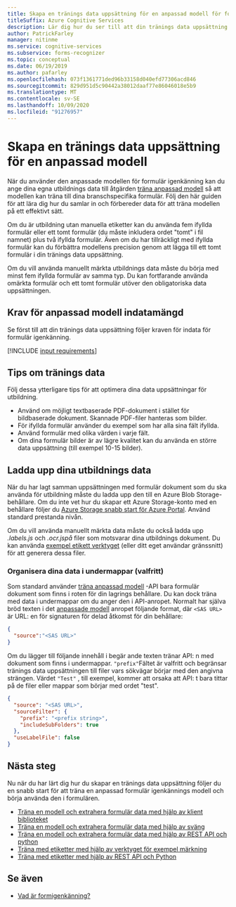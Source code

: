 ```yaml
---
title: Skapa en tränings data uppsättning för en anpassad modell för formulär igenkänning
titleSuffix: Azure Cognitive Services
description: Lär dig hur du ser till att din tränings data uppsättning är optimerad för att träna en formulär igenkännings modell.
author: PatrickFarley
manager: nitinme
ms.service: cognitive-services
ms.subservice: forms-recognizer
ms.topic: conceptual
ms.date: 06/19/2019
ms.author: pafarley
ms.openlocfilehash: 073f1361771ded96b33158d040efd77306acd846
ms.sourcegitcommit: 829d951d5c90442a38012daaf77e86046018e5b9
ms.translationtype: MT
ms.contentlocale: sv-SE
ms.lasthandoff: 10/09/2020
ms.locfileid: "91276957"
---
```

# <a name="build-a-training-data-set-for-a-custom-model"></a>Skapa en tränings data uppsättning för en anpassad modell

När du använder den anpassade modellen för formulär igenkänning kan du ange dina egna utbildnings data till åtgärden [träna anpassad modell](https://westus2.dev.cognitive.microsoft.com/docs/services/form-recognizer-api-v2/operations/TrainCustomModelAsync) så att modellen kan träna till dina branschspecifika formulär. Följ den här guiden för att lära dig hur du samlar in och förbereder data för att träna modellen på ett effektivt sätt.

Om du är utbildning utan manuella etiketter kan du använda fem ifyllda formulär eller ett tomt formulär (du måste inkludera ordet "tomt" i fil namnet) plus två ifyllda formulär. Även om du har tillräckligt med ifyllda formulär kan du förbättra modellens precision genom att lägga till ett tomt formulär i din tränings data uppsättning.

Om du vill använda manuellt märkta utbildnings data måste du börja med minst fem ifyllda formulär av samma typ. Du kan fortfarande använda omärkta formulär och ett tomt formulär utöver den obligatoriska data uppsättningen.

## <a name="custom-model-input-requirements"></a>Krav för anpassad modell indatamängd

Se först till att din tränings data uppsättning följer kraven för indata för formulär igenkänning.

[!INCLUDE [input requirements](./includes/input-requirements.md)]

## <a name="training-data-tips"></a>Tips om tränings data

Följ dessa ytterligare tips för att optimera dina data uppsättningar för utbildning.

* Använd om möjligt textbaserade PDF-dokument i stället för bildbaserade dokument. Skannade PDF-filer hanteras som bilder.
* För ifyllda formulär använder du exempel som har alla sina fält ifyllda.
* Använd formulär med olika värden i varje fält.
* Om dina formulär bilder är av lägre kvalitet kan du använda en större data uppsättning (till exempel 10-15 bilder).

## <a name="upload-your-training-data"></a>Ladda upp dina utbildnings data

När du har lagt samman uppsättningen med formulär dokument som du ska använda för utbildning måste du ladda upp den till en Azure Blob Storage-behållare. Om du inte vet hur du skapar ett Azure Storage-konto med en behållare följer du [Azure Storage snabb start för Azure Portal](https://docs.microsoft.com/azure/storage/blobs/storage-quickstart-blobs-portal). Använd standard prestanda nivån.

Om du vill använda manuellt märkta data måste du också ladda upp *.labels.js* och *.ocr.jspå* filer som motsvarar dina utbildnings dokument. Du kan använda [exempel etikett verktyget](./quickstarts/label-tool.md) (eller ditt eget användar gränssnitt) för att generera dessa filer.

### <a name="organize-your-data-in-subfolders-optional"></a>Organisera dina data i undermappar (valfritt)

Som standard använder [träna anpassad modell](https://westus2.dev.cognitive.microsoft.com/docs/services/form-recognizer-api-v2/operations/TrainCustomModelAsync) -API bara formulär dokument som finns i roten för din lagrings behållare. Du kan dock träna med data i undermappar om du anger den i API-anropet. Normalt har själva bröd texten i det [anpassade modell](https://westus2.dev.cognitive.microsoft.com/docs/services/form-recognizer-api-v2/operations/TrainCustomModelAsync) anropet följande format, där `<SAS URL>` är URL: en för signaturen för delad åtkomst för din behållare:

```json
{
  "source":"<SAS URL>"
}
```

Om du lägger till följande innehåll i begär ande texten tränar API: n med dokument som finns i undermappar. `"prefix"`Fältet är valfritt och begränsar tränings data uppsättningen till filer vars sökvägar börjar med den angivna strängen. Värdet `"Test"` , till exempel, kommer att orsaka att API: t bara tittar på de filer eller mappar som börjar med ordet "test".

```json
{
  "source": "<SAS URL>",
  "sourceFilter": {
    "prefix": "<prefix string>",
    "includeSubFolders": true
  },
  "useLabelFile": false
}
```

## <a name="next-steps"></a>Nästa steg

Nu när du har lärt dig hur du skapar en tränings data uppsättning följer du en snabb start för att träna en anpassad formulär igenkännings modell och börja använda den i formulären.

* [Träna en modell och extrahera formulär data med hjälp av klient biblioteket](./quickstarts/client-library.md)
* [Träna en modell och extrahera formulär data med hjälp av sväng](./quickstarts/curl-train-extract.md)
* [Träna en modell och extrahera formulär data med hjälp av REST API och python](./quickstarts/python-train-extract.md)
* [Träna med etiketter med hjälp av verktyget för exempel märkning](./quickstarts/label-tool.md)
* [Träna med etiketter med hjälp av REST API och Python](./quickstarts/python-labeled-data.md)

## <a name="see-also"></a>Se även

* [Vad är formigenkänning?](./overview.md)